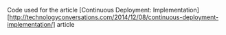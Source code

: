 Code used for the article [Continuous Deployment: Implementation][http://technologyconversations.com/2014/12/08/continuous-deployment-implementation/] article